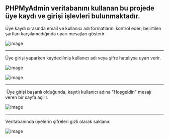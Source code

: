 PHPMyAdmin veritabanını kullanan bu projede üye kaydı ve girişi işlevleri bulunmaktadır.
---------------------------------------------------------------------------------------------------------------------------------------------------------------------------------------------------------------------------------------------------------------------------
Üye kaydı sırasında email ve kullanıcı adı formatlarını kontrol eder; belirtilen şartları karşılamadığında uyarı mesajları gösterir.

![image](https://github.com/alihsankskrk/php-veritabani-uye-kayit-giris/assets/128059468/929f50ba-2f51-4dcd-a90e-a3a6506d562b)

---------------------------------------------------------------------------------------------------------------------------------------------------------------------------------------------------------------------------------------------------------------------------
Üye girişi yaparken kaydedilmiş kullanıcı adı veya şifre hatalıysa uyarı verir.

![image](https://github.com/alihsankskrk/php-veritabani-uye-kayit-giris/assets/128059468/cc72ed36-f74c-4e85-9626-4e4e2b4a7124)

![image](https://github.com/alihsankskrk/php-veritabani-uye-kayit-giris/assets/128059468/fc3d5e6a-2349-4429-8b64-404c6d4a3bb5)

---------------------------------------------------------------------------------------------------------------------------------------------------------------------------------------------------------------------------------------------------------------------------
 Üye girişi başarılı olduğunda, kayıtlı kullanıcı adına "Hoşgeldin" mesajı veren bir sayfa açılır.

 ![image](https://github.com/alihsankskrk/php-veritabani-uye-kayit-giris/assets/128059468/14c49af2-42ce-44a1-8eb2-33d5fe904f8d)

---------------------------------------------------------------------------------------------------------------------------------------------------------------------------------------------------------------------------------------------------------------------------
Veritabanında üyelerin şifreleri gizli olarak saklanır.

![image](https://github.com/alihsankskrk/php-veritabani-uye-kayit-giris/assets/128059468/acf2b227-643d-4686-bcf1-b63d4a1c84b7)
